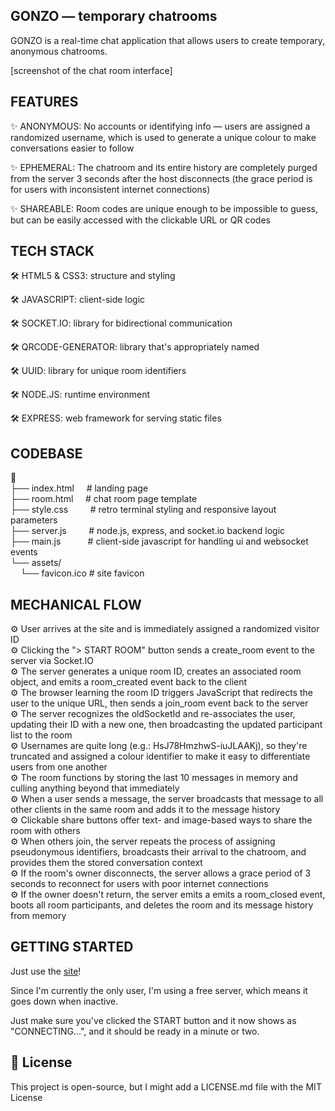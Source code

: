 GONZO — temporary chatrooms
------------------------

GONZO is a real-time chat application that allows users to create temporary, anonymous chatrooms.

[screenshot of the chat room interface]

FEATURES
------------------------
✨  ANONYMOUS: No accounts or identifying info — users are assigned a randomized username, which is used to generate a unique colour to make conversations easier to follow

✨  EPHEMERAL: The chatroom and its entire history are completely purged from the server 3 seconds after the host disconnects (the grace period is for users with inconsistent  internet connections)

✨  SHAREABLE: Room codes are unique enough to be impossible to guess, but can be easily accessed with the clickable URL or QR codes

TECH STACK
------------------------
🛠️  HTML5 & CSS3: structure and styling

🛠️  JAVASCRIPT: client-side logic

🛠️  SOCKET.IO: library for bidirectional communication

🛠️  QRCODE-GENERATOR: library that's appropriately named

🛠️  UUID: library for unique room identifiers

🛠️  NODE.JS: runtime environment

🛠️  EXPRESS: web framework for serving static files

CODEBASE
------------------------
📁<br>
├── index.html&nbsp;&nbsp;&nbsp;&nbsp;&nbsp;# landing page<br>
├── room.html&nbsp;&nbsp;&nbsp;&nbsp;&nbsp;# chat room page template<br>
├── style.css&nbsp;&nbsp;&nbsp;&nbsp;&nbsp;&nbsp;&nbsp;&nbsp;&nbsp;# retro terminal styling and responsive layout parameters<br>
├── server.js&nbsp;&nbsp;&nbsp;&nbsp;&nbsp;&nbsp;&nbsp;&nbsp;&nbsp;# node.js, express, and socket.io backend logic<br>
├── main.js&nbsp;&nbsp;&nbsp;&nbsp;&nbsp;&nbsp;&nbsp;&nbsp;&nbsp;&nbsp;&nbsp;# client-side javascript for handling ui and websocket events<br>
└── assets/<br>
&nbsp;&nbsp;&nbsp;&nbsp;└── favicon.ico     # site favicon

MECHANICAL FLOW
------------------------

⚙️  User arrives at the site and is immediately assigned a randomized visitor ID<br>
⚙️  Clicking the "> START ROOM" button sends a create_room event to the server via Socket.IO<br>
⚙️  The server generates a unique room ID, creates an associated room object, and emits a room_created event back to the client<br>
⚙️  The browser learning the room ID triggers JavaScript that redirects the user to the unique URL, then sends a join_room event back to the server<br>
⚙️  The server recognizes the oldSocketId and re-associates the user, updating their ID with a new one, then broadcasting the updated participant list to the room<br>
⚙️  Usernames are quite long (e.g.: HsJ78HmzhwS-iuJLAAKj), so they're truncated and assigned a colour identifier to make it easy to differentiate users from one another<br>
⚙️  The room functions by storing the last 10 messages in memory and culling anything beyond that immediately<br>
⚙️  When a user sends a message, the server broadcasts that message to all other clients in the same room and adds it to the message history<br>
⚙️  Clickable share buttons offer text- and image-based ways to share the room with others<br>
⚙️  When others join, the server repeats the process of assigning pseudonymous identifiers, broadcasts their arrival to the chatroom, and provides them the stored conversation context<br>
⚙️  If the room's owner disconnects, the server allows a grace period of 3 seconds to reconnect for users with poor internet connections<br>
⚙️  If the owner doesn't return, the server emits a emits a room_closed event, boots all room participants, and deletes the room and its message history from memory

GETTING STARTED
------------------------
Just use the [site](https://gonzo.sandyfletcher.ca/)!

Since I'm currently the only user, I'm using a free server, which means it goes down when inactive.

Just make sure you've clicked the START button and it now shows as "CONNECTING...", and it should be ready in a minute or two.

📜 License
------------------------

This project is open-source, but I might add a LICENSE.md file with the MIT License